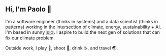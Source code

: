 ## Hi, I'm Paolo 👋

I'm a software engineer (thinks in systems) and a data scientist (thinks in patterns) working in the intersection of climate, energy, sustainability + AI. I'm based in sunny 🇸🇬. I aspire to build the next gen of solutions that can fix our climate problem.

Outside work, I play 🎾, shoot 📸, drink ☕️, and travel 🌏.

<!--
**jpacil0/jpacil0** is a ✨ _special_ ✨ repository because its `README.md` (this file) appears on your GitHub profile.

Here are some ideas to get you started:

- 🔭 I’m currently working on ...
- 🌱 I’m currently learning ...
- 👯 I’m looking to collaborate on ...
- 🤔 I’m looking for help with ...
- 💬 Ask me about ...
- 📫 How to reach me: ...
- 😄 Pronouns: ...
- ⚡ Fun fact: ...
-->
